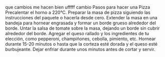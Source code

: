 que cambios
me hacen bien
ufffff
cambio
Pasos para hacer una Pizza Precalentar el horno a 220°C. Preparar la masa de pizza siguiendo las instrucciones del paquete o hacerla desde cero. Extender la masa en una bandeja para hornear engrasada y formar un borde grueso alrededor del borde. Untar la salsa de tomate sobre la masa, dejando un borde sin cubrir alrededor del borde. Agregar el queso rallado y los ingredientes de tu elección, como pepperoni, champiñones, cebolla, pimiento, etc. Hornear durante 15-20 minutos o hasta que la corteza esté dorada y el queso esté burbujeante. Dejar enfriar durante unos minutos antes de cortar y servir.
